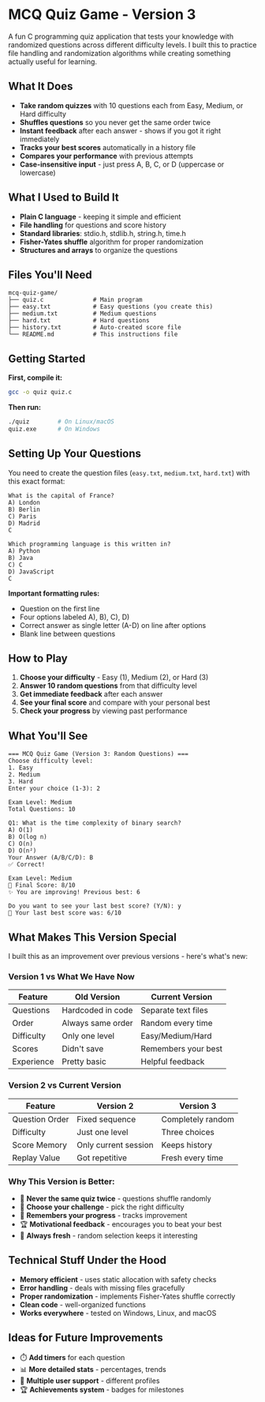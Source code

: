 # MCQ Quiz Game - Version 3

A fun C programming quiz application that tests your knowledge with randomized questions across different difficulty levels. I built this to practice file handling and randomization algorithms while creating something actually useful for learning.

## What It Does

- **Take random quizzes** with 10 questions each from Easy, Medium, or Hard difficulty
- **Shuffles questions** so you never get the same order twice
- **Instant feedback** after each answer - shows if you got it right immediately
- **Tracks your best scores** automatically in a history file
- **Compares your performance** with previous attempts
- **Case-insensitive input** - just press A, B, C, or D (uppercase or lowercase)

## What I Used to Build It

- **Plain C language** - keeping it simple and efficient
- **File handling** for questions and score history
- **Standard libraries**: stdio.h, stdlib.h, string.h, time.h
- **Fisher-Yates shuffle** algorithm for proper randomization
- **Structures and arrays** to organize the questions

## Files You'll Need

```
mcq-quiz-game/
├── quiz.c              # Main program
├── easy.txt            # Easy questions (you create this)
├── medium.txt          # Medium questions  
├── hard.txt            # Hard questions
├── history.txt         # Auto-created score file
└── README.md           # This instructions file
```

## Getting Started

**First, compile it:**
```bash
gcc -o quiz quiz.c
```

**Then run:**
```bash
./quiz        # On Linux/macOS
quiz.exe      # On Windows
```

## Setting Up Your Questions

You need to create the question files (`easy.txt`, `medium.txt`, `hard.txt`) with this exact format:

```
What is the capital of France?
A) London
B) Berlin
C) Paris
D) Madrid
C

Which programming language is this written in?
A) Python
B) Java
C) C
D) JavaScript
C

```

**Important formatting rules:**
- Question on the first line
- Four options labeled A), B), C), D)
- Correct answer as single letter (A-D) on line after options
- Blank line between questions

## How to Play

1. **Choose your difficulty** - Easy (1), Medium (2), or Hard (3)
2. **Answer 10 random questions** from that difficulty level
3. **Get immediate feedback** after each answer
4. **See your final score** and compare with your personal best
5. **Check your progress** by viewing past performance

## What You'll See

```
=== MCQ Quiz Game (Version 3: Random Questions) ===
Choose difficulty level:
1. Easy
2. Medium
3. Hard
Enter your choice (1-3): 2

Exam Level: Medium
Total Questions: 10

Q1: What is the time complexity of binary search?
A) O(1)
B) O(log n)
C) O(n)
D) O(n²)
Your Answer (A/B/C/D): B
✅ Correct!

Exam Level: Medium
🎯 Final Score: 8/10
✨ You are improving! Previous best: 6

Do you want to see your last best score? (Y/N): y
📜 Your last best score was: 6/10
```

## What Makes This Version Special

I built this as an improvement over previous versions - here's what's new:

### Version 1 vs What We Have Now
| Feature | Old Version | Current Version |
|---------|-------------|-----------------|
| Questions | Hardcoded in code | Separate text files |
| Order | Always same order | Random every time |
| Difficulty | Only one level | Easy/Medium/Hard |
| Scores | Didn't save | Remembers your best |
| Experience | Pretty basic | Helpful feedback |

### Version 2 vs Current Version
| Feature | Version 2 | Version 3 |
|---------|-----------|-----------|
| Question Order | Fixed sequence | Completely random |
| Difficulty | Just one level | Three choices |
| Score Memory | Only current session | Keeps history |
| Replay Value | Got repetitive | Fresh every time |

### Why This Version is Better:
- 🎲 **Never the same quiz twice** - questions shuffle randomly
- 🎯 **Choose your challenge** - pick the right difficulty
- 💾 **Remembers your progress** - tracks improvement
- 🏆 **Motivational feedback** - encourages you to beat your best
- 🔄 **Always fresh** - random selection keeps it interesting


## Technical Stuff Under the Hood

- **Memory efficient** - uses static allocation with safety checks
- **Error handling** - deals with missing files gracefully
- **Proper randomization** - implements Fisher-Yates shuffle correctly
- **Clean code** - well-organized functions
- **Works everywhere** - tested on Windows, Linux, and macOS

## Ideas for Future Improvements
- ⏱️ **Add timers** for each question
- 📊 **More detailed stats** - percentages, trends
- 👥 **Multiple user support** - different profiles
- 🏆 **Achievements system** - badges for milestones
